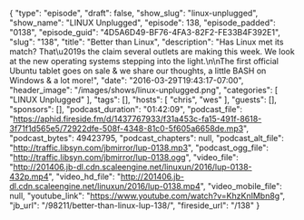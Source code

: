 {
  "type": "episode",
  "draft": false,
  "show_slug": "linux-unplugged",
  "show_name": "LINUX Unplugged",
  "episode": 138,
  "episode_padded": "0138",
  "episode_guid": "4D5A6D49-BF76-4FA3-82F2-FE33B4F392E1",
  "slug": "138",
  "title": "Better than Linux",
  "description": "Has Linux met its match? That\u2019s the claim several outlets are making this week. We look at the new operating systems stepping into the light.\n\nThe first official Ubuntu tablet goes on sale & we share our thoughts, a little BASH on Windows & a lot more!",
  "date": "2016-03-29T19:43:17-07:00",
  "header_image": "/images/shows/linux-unplugged.png",
  "categories": [
    "LINUX Unplugged"
  ],
  "tags": [],
  "hosts": [
    "chris",
    "wes"
  ],
  "guests": [],
  "sponsors": [],
  "podcast_duration": "01:42:09",
  "podcast_file": "https://aphid.fireside.fm/d/1437767933/f31a453c-fa15-491f-8618-3f71f1d565e5/72922dfe-508f-4348-81c0-5f605a6658de.mp3",
  "podcast_bytes": 49423795,
  "podcast_chapters": null,
  "podcast_alt_file": "http://traffic.libsyn.com/jbmirror/lup-0138.mp3",
  "podcast_ogg_file": "http://traffic.libsyn.com/jbmirror/lup-0138.ogg",
  "video_file": "http://201406.jb-dl.cdn.scaleengine.net/linuxun/2016/lup-0138-432p.mp4",
  "video_hd_file": "http://201406.jb-dl.cdn.scaleengine.net/linuxun/2016/lup-0138.mp4",
  "video_mobile_file": null,
  "youtube_link": "https://www.youtube.com/watch?v=KhzKnIMbn8g",
  "jb_url": "/98211/better-than-linux-lup-138/",
  "fireside_url": "/138"
}

